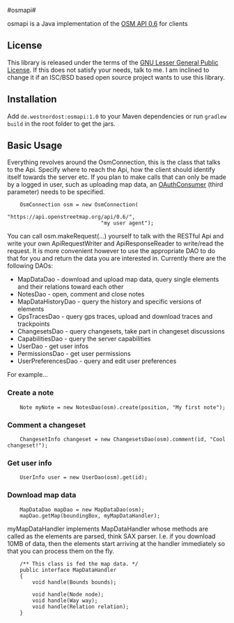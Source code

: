 #osmapi#

osmapi is a Java implementation of the [OSM API 0.6](http://wiki.openstreetmap.org/wiki/API_v0.6) for clients

## License

This library is released under the terms of the [GNU Lesser General Public License](http://www.gnu.org/licenses/lgpl-3.0.html). If this does not satisfy your needs, talk to me. I am inclined to change it if an ISC/BSD based open source project wants to use this library.

## Installation

Add `de.westnordost:osmapi:1.0` to your Maven dependencies or run `gradlew build` in the root folder to get the jars.

## Basic Usage

Everything revolves around the OsmConnection, this is the class that talks to the Api. Specify where to reach the Api, how the client should identify itself towards the server etc.
If you plan to make calls that can only be made by a logged in user, such as uploading map data, an [OAuthConsumer](https://github.com/mttkay/signpost) (third parameter) needs to be specified.

		OsmConnection osm = new OsmConnection(
		                          "https://api.openstreetmap.org/api/0.6/",
		                          "my user agent");

You can call osm.makeRequest(...) yourself to talk with the RESTful Api and write your own ApiRequestWriter and ApiResponseReader to write/read the request.
It is more convenient however to use the appropriate DAO to do that for you and return the data you are interested in. Currently there are the following DAOs:

* MapDataDao - download and upload map data, query single elements and their relations toward each other
* NotesDao - open, comment and close notes
* MapDataHistoryDao - query the history and specific versions of elements
* GpsTracesDao - query gps traces, upload and download traces and trackpoints
* ChangesetsDao - query changesets, take part in changeset discussions
* CapabilitiesDao - query the server capabilities
* UserDao - get user infos
* PermissionsDao - get user permissions
* UserPreferencesDao - query and edit user preferences

For example...

### Create a note

		Note myNote = new NotesDao(osm).create(position, "My first note");

### Comment a changeset

		ChangesetInfo changeset = new ChangesetsDao(osm).comment(id, "Cool changeset!");

### Get user info

		UserInfo user = new UserDao(osm).get(id);
		
### Download map data

		MapDataDao mapDao = new MapDataDao(osm);
		mapDao.getMap(boundingBox, myMapDataHandler);

myMapDataHandler implements MapDataHandler whose methods are called as the elements are parsed, think SAX parser. I.e. if you download 10MB of data, then the elements start arriving at the handler immediately so that you can process them on the fly.

		/** This class is fed the map data. */
		public interface MapDataHandler
		{
			void handle(Bounds bounds);

			void handle(Node node);
			void handle(Way way);
			void handle(Relation relation);
		}
